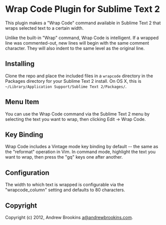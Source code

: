 # Wrap Code Plugin for Sublime Text 2

This plugin makes a "Wrap Code" command available in Sublime Text 2 that wraps
selected text to a certain width.

Unlike the built-in "Wrap" command, Wrap Code is intelligent. If a wrapped line
was commented-out, new lines will begin with the same comment character. They
will also indent to the same level as the original line.

## Installing

Clone the repo and place the included files in a `wrapcode` directory in the
Packages directory for your Sublime Text 2 install. On OS X, this is
`~/Library/Application Support/Sublime Text 2/Packages/`.

## Menu Item

You can use the Wrap Code command via the Sublime Text 2 menu by selecting the
text you want to wrap, then clicking Edit -> Wrap Code.

## Key Binding 

Wrap Code includes a Vintage mode key binding by default -- the same as the
"reformat" operation in Vim. In command mode, highlight the text you want to
wrap, then press the "gq" keys one after another.

## Configuration

The width to which text is wrapped is configurable via the "wrapcode_column"
setting and defaults to 80 characters.

## Copyright

Copyright (c) 2012, Andrew Brookins <a@andrewbrookins.com>.